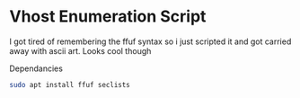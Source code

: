 # Vhost Enumeration Script
I got tired of remembering the ffuf syntax so i just scripted it and got carried away with ascii art. Looks cool though

Dependancies
```bash
sudo apt install ffuf seclists
```
